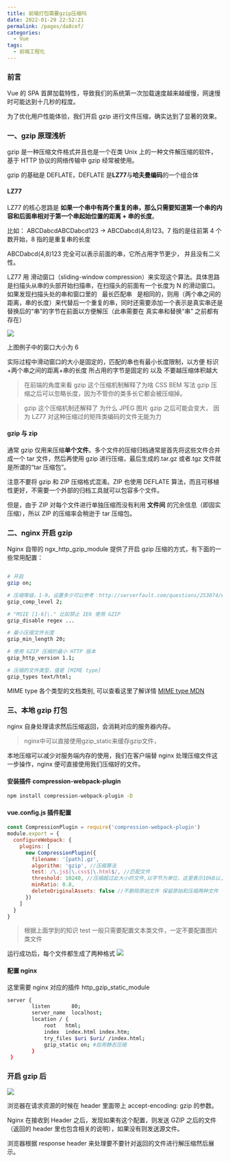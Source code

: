 ```yaml
---
title: 前端打包需要gzip压缩吗
date: 2022-01-29 22:52:21
permalink: /pages/da8cef/
categories:
  - Vue
tags:
  - 前端工程化
---
```


### 前言

Vue 的 SPA 首屏加载特性，导致我们的系统第一次加载速度越来越缓慢，网速慢时可能达到十几秒的程度。

为了优化用户性能体验，我们开启 gzip 进行文件压缩，确实达到了显著的效果。

### 一、gzip 原理浅析

gzip 是一种压缩文件格式并且也是一个在类 Unix 上的一种文件解压缩的软件， 基于 HTTP 协议的网络传输中 gzip 经常被使用。

gzip 的基础是 DEFLATE，DEFLATE 是**LZ77**与**哈夫曼编码**的一个组合体

#### LZ77

LZ77 的核心思路是 **如果一个串中有两个重复的串，那么只需要知道第一个串的内容和后面串相对于第一个串起始位置的距离 + 串的长度**。

比如： ABCDabcdABCDabcd123 → ABCDabcd(4,8)123。7 指的是往前第 4 个数开始，8 指的是重复串的长度

ABCDabcd(4,8)123 完全可以表示前面的串，它所占用字节更少， 并且没有二义性。

LZ77 用 滑动窗口（sliding-window compression）来实现这个算法。具体思路是扫描头从串的头部开始扫描串，在扫描头的前面有一个长度为 N 的滑动窗口。如果发现扫描头处的串和窗口里的   最长匹配串   是相同的，则用（两个串之间的距离，串的长度）来代替后一个重复的串，同时还需要添加一个表示是真实串还是替换后的“串”的字节在前面以方便解压（此串需要在 真实串和替换“串” 之前都有存在）

![](https://qiniu.espe.work/blog/20220129233552.png)

上图例子中的窗口大小为 6

实际过程中滑动窗口的大小是固定的，匹配的串也有最小长度限制，以方便 标识+两个串之间的距离+串的长度 所占用的字节是固定的 以及 不要越压缩体积越大

> 在前端的角度来看 gzip 这个压缩机制解释了为啥 CSS BEM 写法 gzip 压缩之后可以忽略长度，因为不管你的类多长它都会被压缩掉。

> gzip 这个压缩机制还解释了 为什么 JPEG 图片 gzip 之后可能会变大， 因为 LZ77 对这种压缩过的矩阵类编码的文件无能为力

#### gzip 与 zip

通常 gzip 仅用来压缩**单个文件**。多个文件的压缩归档通常是首先将这些文件合并成一个 tar 文件，然后再使用 gzip 进行压缩，最后生成的.tar.gz 或者.tgz 文件就是所谓的“tar 压缩包”。

注意不要将 gzip 和 ZIP 压缩格式混淆。ZIP 也使用 DEFLATE 算法，而且可移植性更好，不需要一个外部的归档工具就可以包容多个文件。

但是，由于 ZIP 对每个文件进行单独压缩而没有利用 **文件间** 的冗余信息（即固实压缩），所以 ZIP 的压缩率会稍逊于 tar 压缩包。

### 二、nginx 开启 gzip

Nginx 自带的 ngx_http_gzip_module 提供了开启 gzip 压缩的方式，有下面的一些常用配置：

```sh

# 开启
gzip on;

# 压缩等级，1-9。设置多少可以参考：http://serverfault.com/questions/253074/what-is-the-best-nginx-compression-gzip-level
gzip_comp_level 2;

# "MSIE [1-6]\." 比如禁止 IE6 使用 GZIP
gzip_disable regex ...

# 最小压缩文件长度
gzip_min_length 20;

# 使用 GZIP 压缩的最小 HTTP 版本
gzip_http_version 1.1;

# 压缩的文件类型，值是 [MIME type]
gzip_types text/html;
```

MIME type 各个类型的文档类别, 可以查看这里了解详情 [MIME type MDN](https://developer.mozilla.org/zh-CN/docs/Web/HTTP/Basics_of_HTTP/MIME_types/Complete_list_of_MIME_types)

### 三、本地 gzip 打包

nginx 自身处理请求然后压缩返回，会消耗对应的服务器内存。 

> nginx中可以直接使用gzip_static来缓存gzip文件， 

本地压缩可以减少对服务端内存的使用，我们在客户端替 nginx 处理压缩文件这一步操作，nginx 便可直接使用我们压缩好的文件。

#### 安装插件 compression-webpack-plugin

```sh
npm install compression-webpack-plugin -D

```

#### vue.config.js 插件配置

```js
const CompressionPlugin = require('compression-webpack-plugin')
module.export = {
  configureWebpack: {
    plugins: [
      new CompressionPlugin({
        filename: '[path].gz',
        algorithm: 'gzip', //压缩算法
        test: /\.js$|\.css$|\.html$/, //匹配文件
        threshold: 10240, //压缩超过此大小的文件,以字节为单位，这里表示10kB以上的文件都走压缩
        minRatio: 0.8,
        deleteOriginalAssets: false //不删除原始文件 保留原始和压缩两种文件
      })
    ]
  }
}
```

> 根据上面学到的知识 test 一般只需要配置文本类文件，一定不要配置图片类文件

运行成功后，每个文件都生成了两种格式
![](https://qiniu.espe.work/blog/20220129235632.png)

#### 配置 nginx

这里需要 nginx 对应的插件 http_gzip_static_module

```sh
server {
        listen       80;
        server_name  localhost;
        location / {
            root   html;
            index  index.html index.htm;
            try_files $uri $uri/ /index.html;
            gzip_static on; #启用静态压缩
        }
 }

```

### 开启 gzip 后

![](https://qiniu.espe.work/blog/20220129230317.png)

浏览器在请求资源的时候在 header 里面带上 accept-encoding: gzip 的参数。

Nginx 在接收到 Header 之后，发现如果有这个配置，则发送 GZIP 之后的文件（返回的 header 里也包含相关的说明），如果没有则发送源文件。

浏览器根据 response header 来处理要不要针对返回的文件进行解压缩然后展示。
